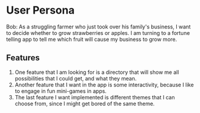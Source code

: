 # User Persona
Bob: As a struggling farmer who just took over his family's business, I want to decide whether to grow strawberries or apples. I am turning to a fortune telling app to tell me which fruit will cause my business to grow more. 

## Features
1. One feature that I am looking for is a directory that will show me all possibilities that I could get, and what they mean.
2. Another feature that I want in the app is some interactivity, because I like to engage in fun mini-games in apps.
3. The last feature I want implemented is different themes that I can choose from, since I might get bored of the same theme.